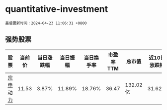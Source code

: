# quantitative-investment

`最后更新时间：2024-04-23 11:06:31 +0800`

## 强势股票

|股票|当前价|当日涨跌幅|当日振幅|当日换手率|市盈率TTM|总市值|近10日涨跌幅|
|----|----|----|----|----|----|----|----|
|[宗申动力](https://xueqiu.com/S/SZ001696)|11.53|3.87%|11.89%|18.76%|36.47|132.02亿|31.62%|

